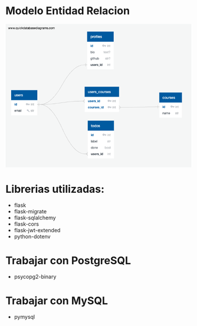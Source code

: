 # Modelo Entidad Relacion
![DER](DER.png)
# Librerias utilizadas:

- flask
- flask-migrate
- flask-sqlalchemy
- flask-cors
- flask-jwt-extended
- python-dotenv

# Trabajar con PostgreSQL

- psycopg2-binary

# Trabajar con MySQL

- pymysql